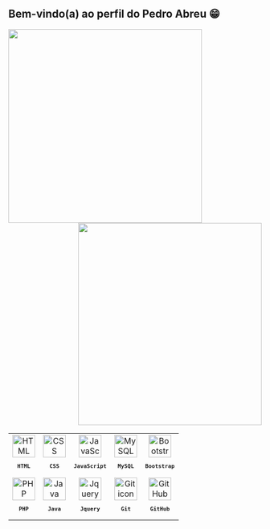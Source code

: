 ## Bem-vindo(a) ao perfil do Pedro Abreu 😁
  <a href="https://github.com/PedroAbreu04">
    <img align="left" width="385px"  src="https://github-readme-stats.vercel.app/api?username=PedroAbreu04&theme=react&hide_border=true&show_icons=true&include_all_commits=true&custom_title=Status%20do%20Github&cache_seconds=14400" />
    <img align="right" width="365px"  height="402px" src="https://github-readme-stats.vercel.app/api/top-langs?username=PedroAbreu04&langs_count=8&theme=react&hide_border=true&custom_title=Top%20Linguagens&cache_seconds=14400"/>
    <br/>
    <table align="left"> 
      <tr align="center">
        <td>
          <img src="https://skillicons.dev/icons?i=html" width="45px" alt="HTML icon"/>
           <sub>
             <b>
               <pre>HTML</pre>
             </b>
           </sub>
        </td>
        <td>
          <img src="https://skillicons.dev/icons?i=css" width="45px" alt="CSS icon"/>
           <sub>
             <b>
               <pre>CSS</pre>
             </b>
           </sub>
        </td>
        <td>
          <img src="https://skillicons.dev/icons?i=javascript" width="45px" alt="JavaScript icon"/>
           <sub>
             <b>
               <pre>JavaScript</pre>
             </b>
           </sub>
        </td>
        <td>
          <img src="https://skillicons.dev/icons?i=mysql" width="45px" alt="MySQL icon"/>
           <sub>
             <b>
               <pre>MySQL</pre>
             </b>
           </sub>
        </td>
        <td>
          <img src="https://skillicons.dev/icons?i=bootstrap" width="45px" alt="Bootstrap icon"/>
           <sub>
             <b>
               <pre>Bootstrap</pre>
             </b>
           </sub>
        </td>
      </tr>
      <tr align="center">
        <td>
          <img src="https://skillicons.dev/icons?i=php" width="45px" alt="PHP icon"/>
           <sub>
             <b>
               <pre>PHP</pre>
             </b>
           </sub>
        </td>
        <td>
          <img src="https://skillicons.dev/icons?i=java" width="45px" alt="Java icon"/>
           <sub>
             <b>
               <pre>Java</pre>
             </b>
           </sub>
        </td>
        <td>
          <img src="https://skillicons.dev/icons?i=jquery" width="45px" alt="Jquery icon"/>
           <sub>
             <b>
               <pre>Jquery</pre>
             </b>
           </sub>
        </td>
        <td>
          <img src="https://skillicons.dev/icons?i=git" width="45px" alt="Git icon"/>
           <sub>
             <b>
               <pre>Git</pre>
             </b>
           </sub>
        </td>
        <td>
          <img src="https://skillicons.dev/icons?i=github" width="45px" alt="GitHub icon"/>
           <sub>
             <b>
               <pre>GitHub</pre>
             </b>
           </sub>
        </td>
      </tr>
    </table>

 
